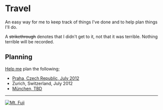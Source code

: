 # Travel

An easy way for me to keep track of things I've done and to help plan things I'll do.

A ~~strikethrough~~ denotes that I didn't get to it, not that it was terrible. Nothing terrible will be recorded.

## Planning

<a href="/dylanegan/travel/fork_select" class="minibutton btn-fork" rel="facebox nofollow">Help me</a> plan the following;

* [Praha, Czech Republic, July 2012](https://github.com/dylanegan/travel/blog/master/Czech%20Republic/Praha-July-2012.md)
* Zurich, Switzerland, July 2012
* [München, TBD](https://github.com/dylanegan/travel/blob/master/Germany/M%C3%BCnchen-TBD.md)

- - -

[![Mt. Fuji](http://farm3.staticflickr.com/2564/3764089529_73fa703e79_n.jpg)](http://www.flickr.com/photos/dylane/3764089529/)

